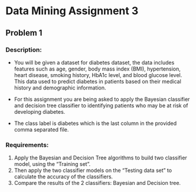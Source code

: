 # Data Mining Assignment 3

## Problem 1
### Description:

- You will be given a dataset for diabetes dataset, the data includes features such as age, gender, body mass index (BMI), hypertension, heart disease, smoking history, HbA1c level, and blood glucose level. This data used to predict diabetes in patients based on their medical history and demographic information.

- For this assignment you are being asked to apply the Bayesian classifier and decision tree classifier to identifying patients who may be at risk of developing diabetes.

- The class label is diabetes which is the last column in the provided comma separated file.

### Requirements:
1.	Apply the Bayesian and Decision Tree algorithms to build two classifier model, using the “Training set”. 
2.	Then apply the two classifier models on the “Testing data set” to calculate the accuracy of the classifiers.
3.	Compare the results of the 2 classifiers: Bayesian and Decision tree.
